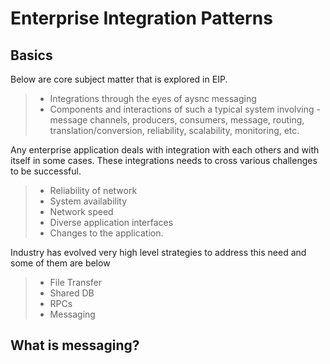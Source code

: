 # Enterprise Integration Patterns
## Basics
Below are core subject matter that is explored in EIP.<br>
> * Integrations through the eyes of aysnc messaging
> * Components and interactions of such a typical system involving - message channels, producers, consumers, message, routing, translation/conversion, reliability, scalability, monitoring, etc.

Any enterprise application deals with integration with each others and with itself in some cases. These integrations needs to cross various challenges to be successful.
> * Reliability of network
> * System availability
> * Network speed
> * Diverse application interfaces
> * Changes to the application.

Industry has evolved very high level strategies to address this need and some of them are below
> * File Transfer
> * Shared DB
> * RPCs
> * Messaging

## What is messaging?
